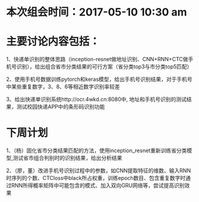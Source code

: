 
# 本次组会时间：2017-05-10 10:30 am



# 主要讨论内容包括：

1、快递单识别的整体思路（inception-resnet做地址识别、CNN+RNN+CTC做手机号识别），给出组合省市分类结果的可行方案（省分类top3与市分类top5匹配）

2、使用手机号数据训练pytorch和keras模型，给出手机号识别结果，对于手机号中某些重复数字，3、8、6等相近数字识别率较差

3、给出快递单识别系统http://ocr.4wkd.cn:8080中, 地址和手机号识别的测试结果，测试校园快递APP中的条形码识别功能





# 下周计划

1、（杨）固化省市分类结果匹配的方法，使用inception_resnet重新训练省分类模型,测试省市组合判别时的识别结果，给出分析结果

2、（廖，董）改进手机号识别过程中的参数，如CNN提取特征的维数、输入RNN时序列的个数、CTCloss中black所占权重，训练epoch数目、包含重复数字时通过RNN所得概率矩阵中可能包含的模式、加入双向GRU网络等，尝试提高识别效果




